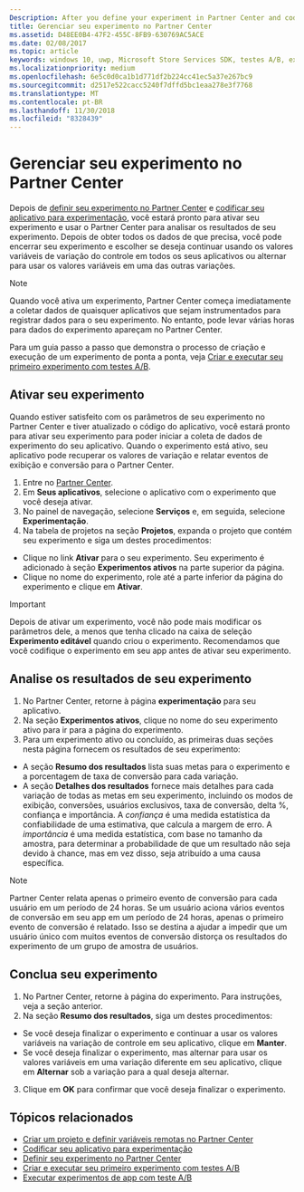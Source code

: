 ```yaml
---
Description: After you define your experiment in Partner Center and code your experiment in your app, you are ready to active your experiment and use Partner Center to review the results of your experiment.
title: Gerenciar seu experimento no Partner Center
ms.assetid: D48EE0B4-47F2-455C-8FB9-630769AC5ACE
ms.date: 02/08/2017
ms.topic: article
keywords: windows 10, uwp, Microsoft Store Services SDK, testes A/B, experimentos
ms.localizationpriority: medium
ms.openlocfilehash: 6e5c0d0ca1b1d771df2b224cc41ec5a37e267bc9
ms.sourcegitcommit: d2517e522cacc5240f7dffd5bc1eaa278e3f7768
ms.translationtype: MT
ms.contentlocale: pt-BR
ms.lasthandoff: 11/30/2018
ms.locfileid: "8328439"
---
```

# <a name="manage-your-experiment-in-partner-center"></a>Gerenciar seu experimento no Partner Center

Depois de [definir seu experimento no Partner Center](define-your-experiment-in-the-dev-center-dashboard.md) e [codificar seu aplicativo para experimentação](code-your-experiment-in-your-app.md), você estará pronto para ativar seu experimento e usar o Partner Center para analisar os resultados de seu experimento. Depois de obter todos os dados de que precisa, você pode encerrar seu experimento e escolher se deseja continuar usando os valores variáveis de variação do controle em todos os seus aplicativos ou alternar para usar os valores variáveis em uma das outras variações.

> [!NOTE]
> Quando você ativa um experimento, Partner Center começa imediatamente a coletar dados de quaisquer aplicativos que sejam instrumentados para registrar dados para o seu experimento. No entanto, pode levar várias horas para dados do experimento apareçam no Partner Center.

Para um guia passo a passo que demonstra o processo de criação e execução de um experimento de ponta a ponta, veja [Criar e executar seu primeiro experimento com testes A/B](create-and-run-your-first-experiment-with-a-b-testing.md).

## <a name="activate-your-experiment"></a>Ativar seu experimento

Quando estiver satisfeito com os parâmetros de seu experimento no Partner Center e tiver atualizado o código do aplicativo, você estará pronto para ativar seu experimento para poder iniciar a coleta de dados de experimento do seu aplicativo. Quando o experimento está ativo, seu aplicativo pode recuperar os valores de variação e relatar eventos de exibição e conversão para o Partner Center.

1. Entre no [Partner Center](https://partner.microsoft.com/dashboard).
2. Em **Seus aplicativos**, selecione o aplicativo com o experimento que você deseja ativar.
3. No painel de navegação, selecione **Serviços** e, em seguida, selecione **Experimentação**.
4. Na tabela de projetos na seção **Projetos**, expanda o projeto que contém seu experimento e siga um destes procedimentos:
  * Clique no link **Ativar** para o seu experimento. Seu experimento é adicionado à seção **Experimentos ativos** na parte superior da página.
  * Clique no nome do experimento, role até a parte inferior da página do experimento e clique em **Ativar**.

> [!IMPORTANT]
> Depois de ativar um experimento, você não pode mais modificar os parâmetros dele, a menos que tenha clicado na caixa de seleção **Experimento editável** quando criou o experimento. Recomendamos que você codifique o experimento em seu app antes de ativar seu experimento.

## <a name="review-the-results-of-your-experiment"></a>Analise os resultados de seu experimento

1. No Partner Center, retorne à página **experimentação** para seu aplicativo.
2. Na seção **Experimentos ativos**, clique no nome do seu experimento ativo para ir para a página do experimento.
3. Para um experimento ativo ou concluído, as primeiras duas seções nesta página fornecem os resultados de seu experimento:
  * A seção **Resumo dos resultados** lista suas metas para o experimento e a porcentagem de taxa de conversão para cada variação.
  * A seção **Detalhes dos resultados** fornece mais detalhes para cada variação de todas as metas em seu experimento, incluindo os modos de exibição, conversões, usuários exclusivos, taxa de conversão, delta %, confiança e importância. A *confiança* é uma medida estatística da confiabilidade de uma estimativa, que calcula a margem de erro. A *importância* é uma medida estatística, com base no tamanho da amostra, para determinar a probabilidade de que um resultado não seja devido à chance, mas em vez disso, seja atribuído a uma causa específica.

> [!NOTE]
> Partner Center relata apenas o primeiro evento de conversão para cada usuário em um período de 24 horas. Se um usuário aciona vários eventos de conversão em seu app em um período de 24 horas, apenas o primeiro evento de conversão é relatado. Isso se destina a ajudar a impedir que um usuário único com muitos eventos de conversão distorça os resultados do experimento de um grupo de amostra de usuários.


## <a name="complete-your-experiment"></a>Conclua seu experimento

1. No Partner Center, retorne à página do experimento. Para instruções, veja a seção anterior.
2. Na seção **Resumo dos resultados**, siga um destes procedimentos:
  * Se você deseja finalizar o experimento e continuar a usar os valores variáveis na variação de controle em seu aplicativo, clique em **Manter**.
  * Se você deseja finalizar o experimento, mas alternar para usar os valores variáveis em uma variação diferente em seu aplicativo, clique em **Alternar** sob a variação para a qual deseja alternar.
3. Clique em **OK** para confirmar que você deseja finalizar o experimento.


## <a name="related-topics"></a>Tópicos relacionados

* [Criar um projeto e definir variáveis remotas no Partner Center](create-a-project-and-define-remote-variables-in-the-dev-center-dashboard.md)
* [Codificar seu aplicativo para experimentação](code-your-experiment-in-your-app.md)
* [Definir seu experimento no Partner Center](define-your-experiment-in-the-dev-center-dashboard.md)
* [Criar e executar seu primeiro experimento com testes A/B](create-and-run-your-first-experiment-with-a-b-testing.md)
* [Executar experimentos de app com teste A/B](run-app-experiments-with-a-b-testing.md)
